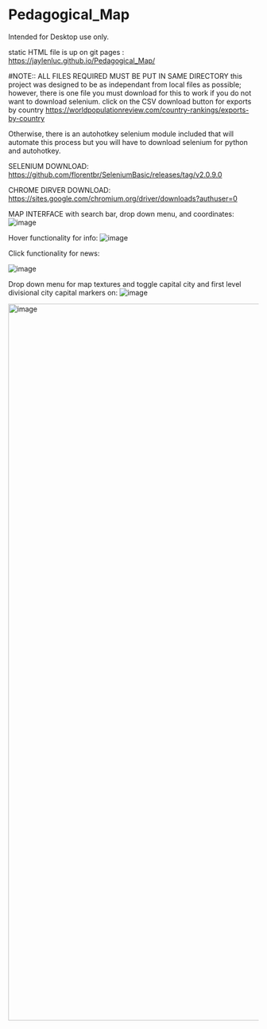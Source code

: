 # Pedagogical_Map

Intended for Desktop use only.

static HTML file is up on git pages : https://jaylenluc.github.io/Pedagogical_Map/

#NOTE:: ALL FILES REQUIRED MUST BE PUT IN SAME DIRECTORY
this project  was designed to be as independant from local files as possible; however, there is one file you must download for this to work if you do not want to download selenium.
click on the  CSV download button for exports by country https://worldpopulationreview.com/country-rankings/exports-by-country

Otherwise, there is an autohotkey selenium module included that will automate this process but you will have to download selenium for python and autohotkey.


SELENIUM DOWNLOAD: https://github.com/florentbr/SeleniumBasic/releases/tag/v2.0.9.0

CHROME DIRVER DOWNLOAD: https://sites.google.com/chromium.org/driver/downloads?authuser=0

MAP INTERFACE with search bar, drop down menu, and coordinates:
![image](https://user-images.githubusercontent.com/91278747/192134185-91a12aed-274d-4bee-a79f-065425bc16fb.png)

Hover functionality for info:
![image](https://user-images.githubusercontent.com/91278747/192134220-29aa5e2f-61f0-4f76-84dc-eec6ae2a95a0.png)




Click functionality for news:

![image](https://user-images.githubusercontent.com/91278747/192134245-950d150e-0c1f-402d-bdb9-4df3feff5266.png)


Drop down menu for map textures and toggle capital city and first level divisional city capital markers on:
![image](https://user-images.githubusercontent.com/91278747/192134701-2fc60bd0-bf20-470d-9a7a-0d799fb249db.png)

<img width="1440" alt="image" src="https://user-images.githubusercontent.com/91278747/192194716-80d278e1-8888-4de3-b254-d4bb21198a2b.png">

